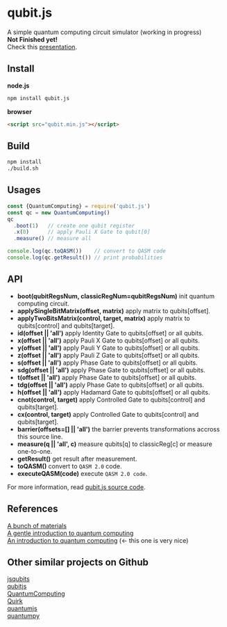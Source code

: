 # qubit.js
A simple quantum computing circuit simulator (working in progress)   
**Not Finished yet!**  
Check this [presentation](https://rawgit.com/shd101wyy/qubit.js/master/docs/qc.html).

## Install  
**node.js**  
```sh  
npm install qubit.js
```  

**browser**  
```html  
<script src="qubit.min.js"></script>
```

## Build  
```sh
npm install  
./build.sh
```

## Usages  
```javascript  
const {QuantumComputing} = require('qubit.js')
const qc = new QuantumComputing()
qc
  .boot(1)   // create one qubit register
  .x(0)      // apply Pauli X Gate to qubit[0]
  .measure() // measure all

console.log(qc.toQASM())    // convert to QASM code  
console.log(qc.getResult()) // print probabilities  
```

## API  
* **boot(qubitRegsNum, classicRegNum=qubitRegsNum)** init quantum computing circuit.  
* **applySingleBitMatrix(offset, matrix)** apply matrix to qubits[offset].  
* **applyTwoBitsMatrix(control, target, matrix)** apply matrix to qubits[control] and qubits[target].    
* **id(offset || 'all')** apply Identity Gate to qubits[offset] or all qubits.       
* **x(offset || 'all')** apply Pauli X Gate to qubits[offset] or all qubits.  
* **y(offset || 'all')** apply Pauli Y Gate to qubits[offset] or all qubits.  
* **z(offset || 'all')** apply Pauli Z Gate to qubits[offset] or all qubits.  
* **s(offset || 'all')** apply Phase Gate to qubits[offset] or all qubits.  
* **sdg(offset || 'all')** apply Phase Gate to qubits[offset] or all qubits.  
* **t(offset || 'all')** apply Phase Gate to qubits[offset] or all qubits.  
* **tdg(offset || 'all')** apply Phase Gate to qubits[offset] or all qubits.  
* **h(offset || 'all')** apply Hadamard Gate to qubits[offset] or all qubits.    
* **cnot(control, target)** apply Controlled Gate to qubits[control] and qubits[target].
* **cx(control, target)** apply Controlled Gate to qubits[control] and qubits[target].
* **barrier(offsets=[] || 'all')** the barrier prevents transformations accross this source line.
* **measure(q || 'all', c)** measure qubits[q] to classicReg[c] or measure one-to-one.   
* **getResult()** get result after measurement.    
* **toQASM()** convert to `QASM 2.0` code.  
* **executeQASM(code)** execute `QASM 2.0 code`.  

For more information, read [qubit.js source code](./lib/qubit.js).

## References
[A bunch of materials](http://www.vcpc.univie.ac.at/~ian/hotlist/qc/intro.shtml)  
[A gentle introduction to quantum computing](http://physlab.org/wp-content/uploads/2016/03/Abdullah-Khalid.pdf)  
[An introduction to quantum computing](https://www2.warwick.ac.uk/fac/sci/physics/research/cfsa/people/pastmembers/charemzam/pastprojects/mcharemza_quant_comp.pdf) (<- this one is very nice)    

## Other similar projects on Github
[jsqubits](https://github.com/davidbkemp/jsqubits)  
[qubitjs](https://github.com/krohling/qubitjs)  
[QuantumComputing](https://github.com/corbett/QuantumComputing)  
[Quirk](https://github.com/Strilanc/Quirk)    
[quantumjs](https://github.com/lsjcp/quantumjs)  
[quantumpy](https://github.com/jtauber/quantumpy)
